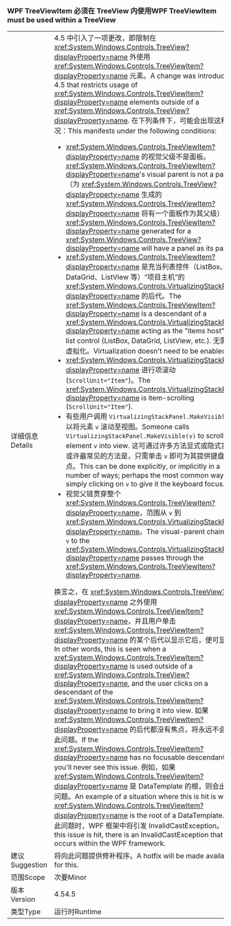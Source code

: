 ### <a name="wpf-treeviewitem-must-be-used-within-a-treeview"></a><span data-ttu-id="c7b3f-101">WPF TreeViewItem 必须在 TreeView 内使用</span><span class="sxs-lookup"><span data-stu-id="c7b3f-101">WPF TreeViewItem must be used within a TreeView</span></span>

|   |   |
|---|---|
|<span data-ttu-id="c7b3f-102">详细信息</span><span class="sxs-lookup"><span data-stu-id="c7b3f-102">Details</span></span>|<span data-ttu-id="c7b3f-103">4.5 中引入了一项更改，即限制在 <xref:System.Windows.Controls.TreeView?displayProperty=name> 外使用 <xref:System.Windows.Controls.TreeViewItem?displayProperty=name> 元素。</span><span class="sxs-lookup"><span data-stu-id="c7b3f-103">A change was introduced in 4.5 that restricts usage of <xref:System.Windows.Controls.TreeViewItem?displayProperty=name> elements outside of a <xref:System.Windows.Controls.TreeView?displayProperty=name>.</span></span> <span data-ttu-id="c7b3f-104">在下列条件下，可能会出现这种情况：</span><span class="sxs-lookup"><span data-stu-id="c7b3f-104">This manifests under the following conditions:</span></span><ul><li><span data-ttu-id="c7b3f-105"><xref:System.Windows.Controls.TreeViewItem?displayProperty=name> 的视觉父级不是面板。</span><span class="sxs-lookup"><span data-stu-id="c7b3f-105"><xref:System.Windows.Controls.TreeViewItem?displayProperty=name>'s visual parent is not a panel.</span></span> <span data-ttu-id="c7b3f-106">（为 <xref:System.Windows.Controls.TreeView?displayProperty=name> 生成的 <xref:System.Windows.Controls.TreeViewItem?displayProperty=name> 将有一个面板作为其父级）</span><span class="sxs-lookup"><span data-stu-id="c7b3f-106">(A <xref:System.Windows.Controls.TreeViewItem?displayProperty=name> generated for a <xref:System.Windows.Controls.TreeView?displayProperty=name> will have a panel as its parent)</span></span></li><li><span data-ttu-id="c7b3f-107"><xref:System.Windows.Controls.TreeViewItem?displayProperty=name> 是充当列表控件（ListBox、DataGrid、ListView 等）“项目主机”的 <xref:System.Windows.Controls.VirtualizingStackPanel?displayProperty=name> 的后代。</span><span class="sxs-lookup"><span data-stu-id="c7b3f-107">The <xref:System.Windows.Controls.TreeViewItem?displayProperty=name> is a descendant of a <xref:System.Windows.Controls.VirtualizingStackPanel?displayProperty=name> acting as the &quot;items host&quot; for a list control (ListBox, DataGrid, ListView, etc.).</span></span> <span data-ttu-id="c7b3f-108">无需启用虚拟化。</span><span class="sxs-lookup"><span data-stu-id="c7b3f-108">Virtualization doesn't need to be enabled.</span></span></li><li><span data-ttu-id="c7b3f-109"><xref:System.Windows.Controls.VirtualizingStackPanel?displayProperty=name> 进行项滚动 (<code>ScrollUnit=&quot;Item&quot;</code>)。</span><span class="sxs-lookup"><span data-stu-id="c7b3f-109">The <xref:System.Windows.Controls.VirtualizingStackPanel?displayProperty=name> is item-scrolling (<code>ScrollUnit=&quot;Item&quot;</code>).</span></span></li><li><span data-ttu-id="c7b3f-110">有些用户调用 <code>VirtualizingStackPanel.MakeVisible(v)</code> 以将元素 <code>v</code> 滚动至视图。</span><span class="sxs-lookup"><span data-stu-id="c7b3f-110">Someone calls <code>VirtualizingStackPanel.MakeVisible(v)</code> to scroll an element <code>v</code> into view.</span></span> <span data-ttu-id="c7b3f-111">这可通过许多方法显式或隐式实现；或许最常见的方法是，只需单击 <code>v</code> 即可为其提供键盘焦点。</span><span class="sxs-lookup"><span data-stu-id="c7b3f-111">This can be done explicitly, or implicitly in a number of ways; perhaps the most common way is simply clicking on <code>v</code> to give it the keyboard focus.</span></span></li><li><span data-ttu-id="c7b3f-112">视觉父链贯穿整个 <xref:System.Windows.Controls.TreeViewItem?displayProperty=name>，范围从 <code>v</code> 到 <xref:System.Windows.Controls.VirtualizingStackPanel?displayProperty=name>。</span><span class="sxs-lookup"><span data-stu-id="c7b3f-112">The visual-parent chain from <code>v</code> to the <xref:System.Windows.Controls.VirtualizingStackPanel?displayProperty=name> passes through the <xref:System.Windows.Controls.TreeViewItem?displayProperty=name>.</span></span></li></ul><span data-ttu-id="c7b3f-113">换言之，在 <xref:System.Windows.Controls.TreeView?displayProperty=name> 之外使用 <xref:System.Windows.Controls.TreeViewItem?displayProperty=name>，并且用户单击 <xref:System.Windows.Controls.TreeViewItem?displayProperty=name> 的某个后代以显示它后，便可显示。</span><span class="sxs-lookup"><span data-stu-id="c7b3f-113">In other words, this is seen when a <xref:System.Windows.Controls.TreeViewItem?displayProperty=name> is used outside of a <xref:System.Windows.Controls.TreeView?displayProperty=name>, and the user clicks on a descendant of the <xref:System.Windows.Controls.TreeViewItem?displayProperty=name> to bring it into view.</span></span> <span data-ttu-id="c7b3f-114">如果 <xref:System.Windows.Controls.TreeViewItem?displayProperty=name> 的后代都没有焦点，将永远不会遇到此问题。</span><span class="sxs-lookup"><span data-stu-id="c7b3f-114">If the <xref:System.Windows.Controls.TreeViewItem?displayProperty=name> has no focusable descendants, you'll never see this issue.</span></span> <span data-ttu-id="c7b3f-115">例如，如果 <xref:System.Windows.Controls.TreeViewItem?displayProperty=name> 是 DataTemplate 的根，则会出现此问题。</span><span class="sxs-lookup"><span data-stu-id="c7b3f-115">An example of a situation where this is hit is when a <xref:System.Windows.Controls.TreeViewItem?displayProperty=name> is the root of a DataTemplate.</span></span> <span data-ttu-id="c7b3f-116">发生此问题时，WPF 框架中将引发 InvalidCastException。</span><span class="sxs-lookup"><span data-stu-id="c7b3f-116">When this issue is hit, there is an InvalidCastException that occurs within the WPF framework.</span></span>|
|<span data-ttu-id="c7b3f-117">建议</span><span class="sxs-lookup"><span data-stu-id="c7b3f-117">Suggestion</span></span>|<span data-ttu-id="c7b3f-118">将向此问题提供修补程序。</span><span class="sxs-lookup"><span data-stu-id="c7b3f-118">A hotfix will be made available for this.</span></span>|
|<span data-ttu-id="c7b3f-119">范围</span><span class="sxs-lookup"><span data-stu-id="c7b3f-119">Scope</span></span>|<span data-ttu-id="c7b3f-120">次要</span><span class="sxs-lookup"><span data-stu-id="c7b3f-120">Minor</span></span>|
|<span data-ttu-id="c7b3f-121">版本</span><span class="sxs-lookup"><span data-stu-id="c7b3f-121">Version</span></span>|<span data-ttu-id="c7b3f-122">4.5</span><span class="sxs-lookup"><span data-stu-id="c7b3f-122">4.5</span></span>|
|<span data-ttu-id="c7b3f-123">类型</span><span class="sxs-lookup"><span data-stu-id="c7b3f-123">Type</span></span>|<span data-ttu-id="c7b3f-124">运行时</span><span class="sxs-lookup"><span data-stu-id="c7b3f-124">Runtime</span></span>|

